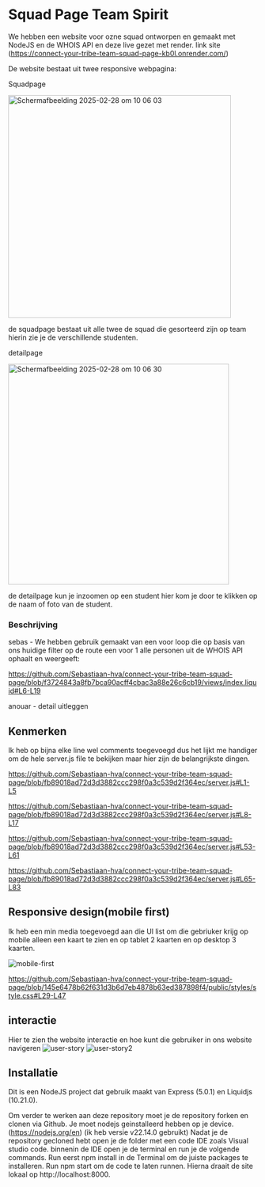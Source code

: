 # Squad Page Team Spirit


We hebben een website voor ozne squad ontworpen en gemaakt met NodeJS en de WHOIS API en deze live gezet met render. 
link site (https://connect-your-tribe-team-squad-page-kb0l.onrender.com/)

De website bestaat uit twee responsive webpagina:

<p>Squadpage</p>
<img width="450" alt="Scherm­afbeelding 2025-02-28 om 10 06 03" src="https://github.com/user-attachments/assets/a6517c3f-3271-4dfe-9d98-973a4e6d1bfb" />
<p>de squadpage bestaat uit alle twee de squad die gesorteerd zijn op team hierin zie je de verschillende studenten.</p>

<p>detailpage</p>
<img width="446" alt="Scherm­afbeelding 2025-02-28 om 10 06 30" src="https://github.com/user-attachments/assets/0bfc97ad-6fac-4476-b74f-cc7e602e5f4d" />
<p>de detailpage kun je inzoomen op een student hier kom je door te klikken op de naam of foto van de student.</p>

### Beschrijving


sebas - We hebben gebruik gemaakt van een voor loop die op basis van ons huidige filter op de route een voor 1 alle personen uit de WHOIS API ophaalt en weergeeft:

https://github.com/Sebastiaan-hva/connect-your-tribe-team-squad-page/blob/f3724843a8fb7bca90acff4cbac3a88e26c6cb19/views/index.liquid#L6-L19

anouar - detail uitleggen


## Kenmerken
Ik heb op bijna elke line wel comments toegevoegd dus het lijkt me handiger om de hele server.js file te bekijken maar hier zijn de belangrijkste dingen.

https://github.com/Sebastiaan-hva/connect-your-tribe-team-squad-page/blob/fb89018ad72d3d3882ccc298f0a3c539d2f364ec/server.js#L1-L5

https://github.com/Sebastiaan-hva/connect-your-tribe-team-squad-page/blob/fb89018ad72d3d3882ccc298f0a3c539d2f364ec/server.js#L8-L17

https://github.com/Sebastiaan-hva/connect-your-tribe-team-squad-page/blob/fb89018ad72d3d3882ccc298f0a3c539d2f364ec/server.js#L53-L61

https://github.com/Sebastiaan-hva/connect-your-tribe-team-squad-page/blob/fb89018ad72d3d3882ccc298f0a3c539d2f364ec/server.js#L65-L83

## Responsive design(mobile first)
Ik heb een min media toegevoegd aan die Ul list om die gebriuker krijg op mobile alleen een kaart te zien en op tablet 2 kaarten en op desktop 3 kaarten.

![mobile-first](https://github.com/user-attachments/assets/1af374b9-77e6-4f72-afcd-1e03572c87e4)

https://github.com/Sebastiaan-hva/connect-your-tribe-team-squad-page/blob/145e6478b62f631d3b6d7eb4878b63ed387898f4/public/styles/style.css#L29-L47

## interactie 
Hier te zien the website interactie en hoe kunt die gebruiker in ons website navigeren
![user-story](https://github.com/user-attachments/assets/49f3837f-8493-4c7a-8d69-d8bd6284528f)
![user-story2](https://github.com/user-attachments/assets/04e7d95d-f98e-4f75-af45-5229256360d4)


## Installatie

Dit is een NodeJS project dat gebruik maakt van Express (5.0.1) en Liquidjs (10.21.0).

Om verder te werken aan deze repository moet je de repository forken en clonen via Github. 
Je moet nodejs geinstalleerd hebben op je device. (https://nodejs.org/en) (ik heb versie v22.14.0 gebruikt)
Nadat je de repository gecloned hebt open je de folder met een code IDE zoals Visual studio code. 
binnenin de IDE open je de terminal en run je de volgende commands.
Run eerst npm install in de Terminal om de juiste packages te installeren. 
Run npm start om de code te laten runnen.
Hierna draait de site lokaal op http://localhost:8000.

